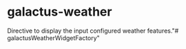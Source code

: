 galactus-weather
==================

Directive to display the input configured weather features."# galactusWeatherWidgetFactory" 
